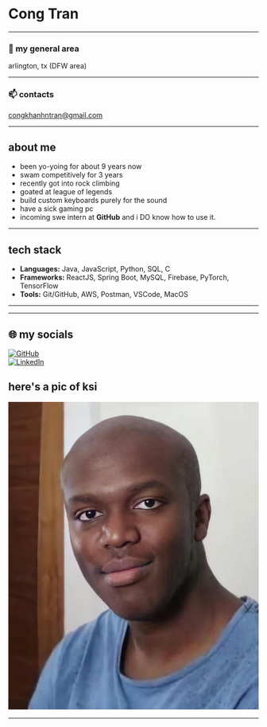 # Cong Tran  

---

### 📍 my general area  
arlington, tx  (DFW area)

---

### 📫 contacts  
[congkhanhntran@gmail.com](mailto:congkhanhntran@gmail.com)  

---

## about me 
- been yo-yoing for about 9 years now
- swam competitively for 3 years
- recently got into rock climbing
- goated at league of legends
- build custom keyboards purely for the sound
- have a sick gaming pc 
- incoming swe intern at **GitHub** and i DO know how to use it. 

---

## tech stack 
- **Languages:** Java, JavaScript, Python, SQL, C 
- **Frameworks:**  ReactJS, Spring Boot, MySQL, Firebase, PyTorch, TensorFlow  
- **Tools:** Git/GitHub, AWS, Postman, VSCode, MacOS

---


---

## 🌐 my socials  
[![GitHub](https://raw.githubusercontent.com/danielcranney/readme-generator/main/public/icons/socials/github.svg)](https://github.com/cong-n-tran)  
[![LinkedIn](https://raw.githubusercontent.com/danielcranney/readme-generator/main/public/icons/socials/linkedin.svg)](https://www.linkedin.com/in/cong-n-tran/)  

## here's a pic of ksi
![Alt Text](ksi_forehead.webp)

---
